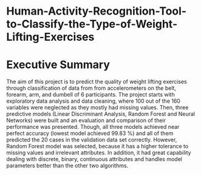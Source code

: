 # Human-Activity-Recognition-Tool-to-Classify-the-Type-of-Weight-Lifting-Exercises
# 
# Executive Summary


The aim of this project is to predict the quality of weight lifting exercises through classification of data from from accelerometers on the belt, forearm, arm, and dumbell of 6 participants. The project starts with exploratory data analysis and data cleaning, where 100 out of the 160 variables were neglected as they mostly had missing values. Then, three predictive models (Linear Discriminant Analysis, Random Forest and Neural Networks) were built and an evaluation and comparison of their performance was presented. Though, all three models achieved near perfect accuracy (lowest model achieved 99.83 %) and all of them predicted the 20 cases in the validation data set correctly. However, Random Forest model was selected, because it has a higher tolerance to missing values and irrelevant attributes. In addition, it had great capability dealing with discrete, binary, continuous attributes and handles model parameters better than the other two algorithms.
